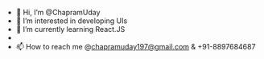 - 👋 Hi, I’m @ChapramUday
- 👀 I’m interested in developing UIs
- 🌱 I’m currently learning React.JS
-
- 📫 How to reach me @chapramuday197@gmail.com & +91-8897684687

<!---
ChapramUday/ChapramUday is a ✨ special ✨ repository because its `README.md` (this file) appears on your GitHub profile.
You can click the Preview link to take a look at your changes.
--->

